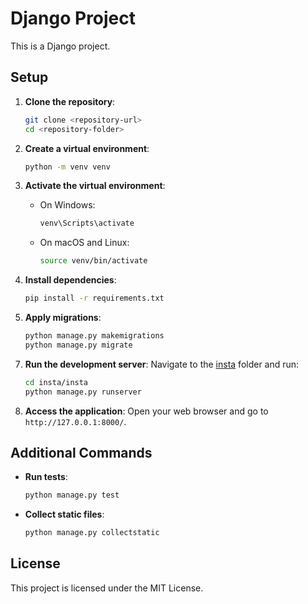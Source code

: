 # Django Project

This is a Django project.

## Setup

1. **Clone the repository**:
    ```sh
    git clone <repository-url>
    cd <repository-folder>
    ```

2. **Create a virtual environment**:
    ```sh
    python -m venv venv
    ```

3. **Activate the virtual environment**:
    - On Windows:
        ```sh
        venv\Scripts\activate
        ```
    - On macOS and Linux:
        ```sh
        source venv/bin/activate
        ```

4. **Install dependencies**:
    ```sh
    pip install -r requirements.txt
    ```

5. **Apply migrations**:
    ```sh
    python manage.py makemigrations
    python manage.py migrate
    ```

<!-- 6. **Create a superuser**:
    ```sh
    python manage.py createsuperuser
    ``` -->

7. **Run the development server**:
    Navigate to the [insta](http://_vscodecontentref_/2) folder and run:
    ```sh
    cd insta/insta
    python manage.py runserver
    ```

8. **Access the application**:
    Open your web browser and go to `http://127.0.0.1:8000/`.

## Additional Commands

- **Run tests**:
    ```sh
    python manage.py test
    ```

- **Collect static files**:
    ```sh
    python manage.py collectstatic
    ```

## License

This project is licensed under the MIT License.